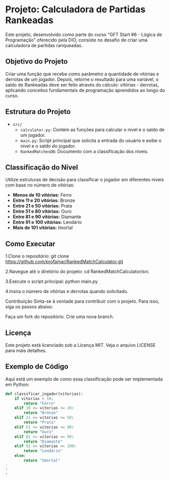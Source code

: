 # Projeto: Calculadora de Partidas Rankeadas

Este projeto, desenvolvido como parte do curso "GFT Start #6 - Lógica de Programação" oferecido pela DIO, consiste no desafio de criar uma calculadora de partidas ranqueadas. 

## Objetivo do Projeto
Criar uma função que recebe como parâmetro a quantidade de vitórias e derrotas de um jogador. Depois, retorne o resultado para uma variável, o saldo de Rankeadas deve ser feito através do cálculo: vitórias - derrotas, aplicando conceitos fundamentais de programação aprendidos ao longo do curso.

## Estrutura do Projeto

- `src/`
  - `calculator.py`: Contém as funções para calcular o nível e o saldo de um jogador.
  - `main.py`: Script principal que solicita a entrada do usuário e exibe o nível e o saldo do jogador.
  - `RankedMatchesDB`: Documento com a classificação dos níveis.

## Classificação do Nível

Utilize estruturas de decisão para classificar o jogador em diferentes níveis com base no número de vitórias:

- **Menos de 10 vitórias:** Ferro
- **Entre 11 e 20 vitórias:** Bronze
- **Entre 21 e 50 vitórias:** Prata
- **Entre 51 e 80 vitórias:** Ouro
- **Entre 81 e 90 vitórias:** Diamante
- **Entre 91 e 100 vitórias:** Lendário
- **Mais de 101 vitórias:** Imortal

 
## Como Executar
1.Clone o repositório:
git clone https://github.com/profamar/RankedMatchCalculator.git

2.Navegue até o diretório do projeto:
cd RankedMatchCalculator/src

3.Execute o script principal:
python main.py

4.Insira o número de vitórias e derrotas quando solicitado.

Contribuição
Sinta-se à vontade para contribuir com o projeto. Para isso, siga os passos abaixo:

Faça um fork do repositório.
Crie uma nova branch.

##  Licença
Este projeto está licenciado sob a Licença MIT. Veja o arquivo LICENSE para mais detalhes.

## Exemplo de Código

Aqui está um exemplo de como essa classificação pode ser implementada em Python:

```python
def classificar_jogador(vitorias):
    if vitorias < 10:
        return "Ferro"
    elif 10 <= vitorias <= 20:
        return "Bronze"
    elif 21 <= vitorias <= 50:
        return "Prata"
    elif 51 <= vitorias <= 80:
        return "Ouro"
    elif 81 <= vitorias <= 90:
        return "Diamante"
    elif 91 <= vitorias <= 100:
        return "Lendário"
    else:
        return "Imortal"
'
'
'
